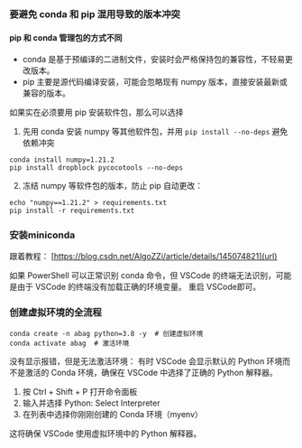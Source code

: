 ### 要避免 conda 和 pip 混用导致的版本冲突

#### pip 和 conda 管理包的方式不同

-   conda 是基于预编译的二进制文件，安装时会严格保持包的兼容性，不轻易更改版本。
-   pip 主要是源代码编译安装，可能会忽略现有 numpy 版本，直接安装最新或兼容的版本。

如果实在必须要用 pip 安装软件包，那么可以选择

1. 先用 conda 安装 numpy 等其他软件包，并用 ` pip install --no-deps ` 避免依赖冲突

```
conda install numpy=1.21.2
pip install dropblock pycocotools --no-deps
```

2.  冻结 numpy 等软件包的版本，防止 pip 自动更改：
```
echo "numpy==1.21.2" > requirements.txt
pip install -r requirements.txt
```

 ### 安装miniconda
跟着教程：
[https://blog.csdn.net/AlgoZZi/article/details/145074821](url)

如果 PowerShell 可以正常识别 conda 命令，但 VSCode 的终端无法识别，可能是由于 VSCode 的终端没有加载正确的环境变量。
重启 VSCode即可。

### 创建虚拟环境的全流程
```
conda create -n abag python=3.8 -y  # 创建虚拟环境
conda activate abag  # 激活环境
```
没有显示报错，但是无法激活环境：
有时 VSCode 会显示默认的 Python 环境而不是激活的 Conda 环境，确保在 VSCode 中选择了正确的 Python 解释器。

1.   按 Ctrl + Shift + P 打开命令面板
2.   输入并选择 Python: Select Interpreter
3.   在列表中选择你刚刚创建的 Conda 环境（myenv）

这将确保 VSCode 使用虚拟环境中的 Python 解释器。
